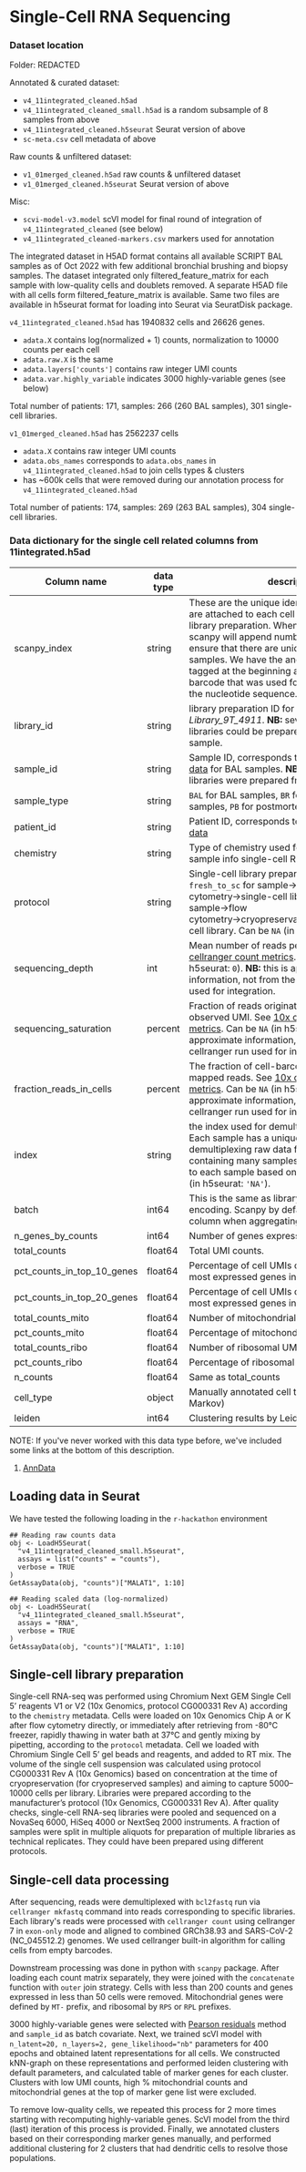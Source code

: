 # Single-Cell RNA Sequencing

### Dataset location

Folder: REDACTED

Annotated & curated dataset:
  * `v4_11integrated_cleaned.h5ad` 
  * `v4_11integrated_cleaned_small.h5ad` is a random subsample of 8 samples from above
  * `v4_11integrated_cleaned.h5seurat` Seurat version of above
  * `sc-meta.csv` cell metadata of above

Raw counts & unfiltered dataset:
  * `v1_01merged_cleaned.h5ad` raw counts & unfiltered dataset
  * `v1_01merged_cleaned.h5seurat` Seurat version of above

Misc:
  * `scvi-model-v3.model` scVI model for final round of integration of `v4_11integrated_cleaned` (see below)
  * `v4_11integrated_cleaned-markers.csv` markers used for annotation

The integrated dataset in H5AD format contains all available SCRIPT BAL samples as of Oct 2022 with few additional bronchial brushing and biopsy samples. The dataset integrated only filtered_feature_matrix for each sample with low-quality cells and doublets removed. A separate H5AD file with all cells form filtered_feature_matrix is available. Same two files are available in h5seurat format for loading into Seurat via SeuratDisk package.

`v4_11integrated_cleaned.h5ad` has 1940832 cells and 26626 genes.
  * `adata.X` contains log(normalized + 1) counts, normalization to 10000 counts per each cell
  * `adata.raw.X` is the same
  * `adata.layers['counts']` contains raw integer UMI counts
  * `adata.var.highly_variable` indicates 3000 highly-variable genes (see below)

Total number of patients: 171, samples: 266 (260 BAL samples), 301 single-cell libraries.

`v1_01merged_cleaned.h5ad` has 2562237 cells
  * `adata.X` contains raw integer UMI counts
  * `adata.obs_names` corresponds to `adata.obs_names` in `v4_11integrated_cleaned.h5ad` to join cells types & clusters
  * has ~600k cells that were removed during our annotation process for `v4_11integrated_cleaned.h5ad`

Total number of patients: 174, samples: 269 (263 BAL samples), 304 single-cell libraries.

### Data dictionary for the single cell related columns from 11integrated.h5ad 

| Column name                | data type | description                                                                                                                                                                                                                                                                                                                                                                                          |
| -------------------------- | --------- | ---------------------------------------------------------------------------------------------------------------------------------------------------------------------------------------------------------------------------------------------------------------------------------------------------------------------------------------------------------------------------------------------------- |
| scanpy_index               | string    | These are the unique identifiers (barcodes) that are attached to each cell during sequencing library preparation. When aggregating samples, scanpy will append numbers at the end to ensure that there are unique barcodes across samples. We have the anonymized library ID tagged at the beginning as well. The true barcode that was used for sequencing is just the nucleotide sequence. |
| library_id                 | string    | library preparation ID for example _Library_9T_4911_. **NB:** several single-cell libraries could be prepared from the same BAL sample. |
| sample_id | string | Sample ID, corresponds to `sample_id` in [Clinical data](Clinical-Metadata.md) for BAL samples. **NB:** several single-cell libraries were prepared from some samples. |
| sample_type | string | `BAL` for BAL samples, `BR` for bronchial brushing samples, `PB` for postmortem biopsy samples. |
| patient_id | string | Patient ID, corresponds to `Patient_id` in [Clinical data](Clinical-Metadata.md) |
| chemistry                  | string    | Type of chemistry used for preparing the sample info single-cell RNA-sequencing library  |
| protocol | string | Single-cell library preparation protocol: `fresh_to_sc` for sample→flow cytometry→single-cell library or `cryo_to_sc` for sample→flow cytometry→cryopreservation→thawing→single-cell library. Can be `NA` (in h5seurat: `'NA'`). |
| sequencing_depth | int | Mean number of reads per cell. See [10x cellranger count metrics](https://support.10xgenomics.com/single-cell-gene-expression/software/pipelines/latest/output/gex-metrics). Can be `NA` (in h5seurat: `0`). **NB:** this is approximate information, not from the exact cellranger run used for integration.  |
| sequencing_saturation | percent | Fraction of reads originating from an already-observed UMI. See [10x cellranger count metrics](https://support.10xgenomics.com/single-cell-gene-expression/software/pipelines/latest/output/gex-metrics). Can be `NA` (in h5seurat: `0`). **NB:** this is approximate information, not from the exact cellranger run used for integration. |
| fraction_reads_in_cells | percent | The fraction of cell-barcoded, confidently mapped reads. See [10x cellranger count metrics](https://support.10xgenomics.com/single-cell-gene-expression/software/pipelines/latest/output/gex-metrics). Can be `NA` (in h5seurat: `0`). **NB:** this is approximate information, not from the exact cellranger run used for integration. |
| index                      | string    | the index used for demultiplexing raw reads. Each sample has a unique index such that, when demultiplexing raw data from a sequencing run containing many samples, you can assign reads to each sample based on the index. Can be `NA` (in h5seurat: `'NA'`).                                                                                                                                                                |
| batch                      | int64     | This is the same as library ID, just in a numerical encoding. Scanpy by default creates this column when aggregating samples.                                                                                                                                                                                                                                                                        |
| n_genes_by_counts          | int64     | Number of genes expressed a cell                                                                                                                                                                                                                                                                                                                                                                           |
| total_counts               | float64   | Total UMI counts.                                                                                                                                                                                                                                                                                                                                                                                    |
| pct_counts_in_top_10_genes | float64   | Percentage of cell UMIs coming from top 10 most expressed genes in a cell                                                                                                                                                                                                                                                                                                                                                                                                 |
| pct_counts_in_top_20_genes | float64   | Percentage of cell UMIs coming from top 20 most expressed genes in a cell                                                                                                                                                                                                                                                                                                                                                                                                                                                                                                                                                                                                                                                                                                                                                                                           |
| total_counts_mito          | float64   | Number of mitochondrial UMIs in a cell                                                                                                                                                                                                                                                                                                                                                     |
| pct_counts_mito            | float64   | Percentage of mitochondrial UMIs in a cell                                                                                                                                                                                                                                                                                              |
| total_counts_ribo          | float64   | Number of ribosomal UMIs in a cell                                                                                                                                                                                                                                                                                                                                                       |
| pct_counts_ribo            | float64   | Percentage of ribosomal UMIs in a cell                                                                                                                                                                                                                                                                                                    |
| n_counts                   | float64   | Same as total_counts                                                                                                                                                                                                                                                                                                                                                                                 |
| cell_type                  | object    | Manually annotated cell types (Misharin, Markov)                                                                                                                                                                                                                                                                                                                                                                                |
| leiden                     | int64     | Clustering results by Leiden algorithm                                                                                                                                                                                                                                                                                                                                                               |
                             

NOTE: If you've never worked with this data type before, we've included some links at the bottom of this description.

1. [AnnData](https://anndata.readthedocs.io/en/latest/generated/anndata.AnnData.html)

## Loading data in Seurat
We have tested the following loading in the `r-hackathon` environment
```
## Reading raw counts data
obj <- LoadH5Seurat(
  "v4_11integrated_cleaned_small.h5seurat", 
  assays = list("counts" = "counts"), 
  verbose = TRUE
)
GetAssayData(obj, "counts")["MALAT1", 1:10]

## Reading scaled data (log-normalized)
obj <- LoadH5Seurat(
  "v4_11integrated_cleaned_small.h5seurat", 
  assays = "RNA", 
  verbose = TRUE
)
GetAssayData(obj, "counts")["MALAT1", 1:10]
```

## Single-cell library preparation
Single-cell RNA-seq was performed using Chromium Next GEM Single Cell 5’ reagents V1 or V2 (10x Genomics, protocol CG000331 Rev A) according to the `chemistry` metadata. 
Cells were loaded on 10x Genomics Chip A or K after flow cytometry directly, or immediately after retrieving from -80°C freezer, rapidly thawing in water bath at 37°C and gently mixing by pipetting, according to the `protocol` metadata. Cell we loaded with Chromium Single Cell 5’ gel beads and reagents, and added to RT mix. 
The volume of the single cell suspension was calculated using protocol CG000331 Rev A (10x Genomics) based on concentration at the time of cryopreservation (for cryopreserved samples) and aiming to capture 5000–10000 cells per library. 
Libraries were prepared according to the manufacturer’s protocol (10x Genomics, CG000331 Rev A). After quality checks, single-cell RNA-seq libraries were pooled and sequenced on a NovaSeq 6000, HiSeq 4000 or NextSeq 2000 instruments.
A fraction of samples were split in multiple aliquots for preparation of multiple libraries as technical replicates. They could have been prepared using different protocols.

## Single-cell data processing
After sequencing, reads were demultiplexed with `bcl2fastq` run via `cellranger mkfastq` command into reads corresponding to specific libraries. Each library's reads were processed with `cellranger count` using cellranger 7 in `exon-only` mode and aligned to combined GRCh38.93 and SARS-CoV-2 (NC_045512.2) genomes. We used cellranger built-in algorithm for calling cells from empty barcodes.

Downstream processing was done in python with `scanpy` package. After loading each count matrix separately, they were joined with the `concatenate` function with `outer` join strategy. Cells with less than 200 counts and genes expressed in less than 50 cells were removed. Mitochondrial genes were defined by `MT-` prefix, and ribosomal by `RPS` or `RPL` prefixes.

3000 highly-variable genes were selected with [Pearson residuals](https://scanpy.readthedocs.io/en/stable/generated/scanpy.experimental.pp.highly_variable_genes.html) method and `sample_id` as batch covariate.
Next, we trained scVI model with `n_latent=20, n_layers=2, gene_likelihood="nb"` parameters for 400 epochs and obtained latent representations for all cells. We constructed kNN-graph on these representations and performed leiden clustering with default parameters, and calculated table of marker genes for each cluster. Clusters with low UMI counts, high % mitochondrial counts and mitochondrial genes at the top of marker gene list were excluded.

To remove low-quality cells, we repeated this process for 2 more times starting with recomputing highly-variable genes. ScVI model from the third (last) iteration of this process is provided. Finally, we annotated clusters based on their corresponding marker genes manually, and performed additional clustering for 2 clusters that had dendritic cells to resolve those populations.
